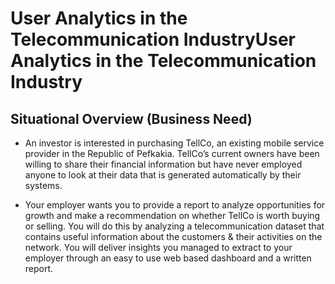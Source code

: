 <h1> User Analytics in the Telecommunication IndustryUser Analytics in the Telecommunication Industry</h1>

<h2> Situational Overview (Business Need)</h2>

* An investor is interested in purchasing TellCo, an existing mobile service provider in the Republic of Pefkakia.  TellCo’s current owners have been willing to share their financial information but have never employed anyone to look at their data that is generated automatically by their systems.

* Your employer wants you to provide a report to analyze opportunities for growth and make a recommendation on whether TellCo is worth buying or selling.  You will do this by analyzing a telecommunication dataset that contains useful information about the customers & their activities on the network. You will deliver insights you managed to extract to your employer through an easy to use web based dashboard and a written report. 
